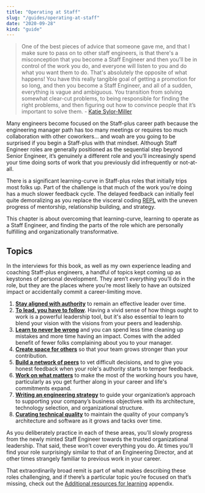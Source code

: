 ```yaml
---
title: "Operating at Staff"
slug: "/guides/operating-at-staff"
date: "2020-09-28"
kind: "guide"
---
```


> One of the best pieces of advice that someone gave me, and that I make sure to pass on to other staff engineers, is that there's a misconception that you become a Staff Engineer and then you’ll be in control of the work you do, and everyone will listen to you and do what you want them to do. That's absolutely the opposite of what happens! You have this really tangible goal of getting a promotion for so long, and then you become a Staff Engineer, and all of a sudden, everything is vague and ambiguous. You transition from solving somewhat clear-cut problems, to being responsible for finding the right problems, and then figuring out how to convince people that it’s important to solve them.
> \- [Katie Sylor-Miller](/stories/katie-sylor-miller)


Many engineers become focused on the Staff-plus career path because the engineering manager path has too many meetings or requires too much collaboration with other coworkers… and woah are you going to be surprised if you begin a Staff-plus with that mindset. Although Staff Engineer roles are generally positioned as the sequential step beyond Senior Engineer, it’s genuinely a different role and you’ll increasingly spend your time doing sorts of work that you previously did infrequently or not-at-all.


There is a significant learning-curve in Staff-plus roles that initially trips most folks up.
Part of the challenge is that much of the  work you're doing has a much slower feedback cycle.
The delayed feedback can initially feel quite demoralizing as you replace the visceral coding [REPL](https://en.wikipedia.org/wiki/Read–eval–print_loop) with the uneven progress of mentorship, relationship building, and strategy.

This chapter is about overcoming that learning-curve,
learning to operate as a Staff Engineer, and
finding the parts of the role which are personally fulfilling and organizationally transformative.


## Topics

In the interviews for this book, as well as my own experience leading and coaching Staff-plus engineers, a handful of topics kept coming up as keystones of personal development. They aren’t _everything_ you’ll do in the role, but they are the places where you’re most likely to have an outsized impact or accidentally commit a career-limiting move.


1. **[Stay aligned with authority](https://staffeng.com/guides/staying-aligned-with-authority)** to remain an effective leader over time.
2. **[To lead, you have to follow](https://staffeng.com/guides/to-lead-follow)**. Having a vivid sense of how things ought to work
    is a powerful leadership tool, but it's also essential to learn to blend your vision with the visions from your peers and leadership.
3. **[Learn to never be wrong](https://staffeng.com/guides/learn-to-never-be-wrong)** and you can spend less time cleaning up mistakes
    and more time having an impact. Comes with the added benefit of fewer folks complaining about you to your manager.
4. **[Create space for others](https://staffeng.com/guides/create-space-for-others)** so that your team grows stronger than your contribution.
5. **[Build a network of peers](https://staffeng.com/guides/network-of-peers)** to vet difficult decisions, and to give you
    honest feedback when your role's authority starts to temper feedback.
6. **[Work on what matters](https://staffeng.com/guides/work-on-what-matters)** to make the most of the working hours you have,
    particularly as you get further along in your career and life's commitments expand.
7. **[Writing an engineering strategy](/guides/engineering-strategy)** to guide your organization’s approach to supporting your company’s business objectives with its architecture, technology selection, and organizational structure.
8. **[Curating technical quality](/guides/manage-technical-quality)** to maintain the quality of your company’s architecture and software as it grows and tacks over time.


As you deliberately practice in each of these areas, you’ll slowly progress from the newly minted Staff Engineer towards the trusted organizational leadership. That said, these won’t cover everything you do. At times you’ll find your role surprisingly similar to that of an Engineering Director, and at other times strangely familiar to previous work in your career.

That extraordinarily broad remit is part of what makes describing these roles challenging, and if there’s a particular topic you’re focused on that’s missing, check out the [Additional resources for learning](https://staffeng.com/guides/learning-materials) appendix.
